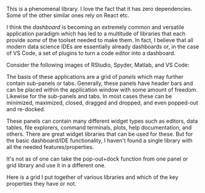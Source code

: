 This is a phenomenal library. I love the fact that it has zero dependencies. Some of the other similar ones rely on React etc.

I think the _dashboard_ is becoming an extremely common and versatile application paradigm which has led to a multitude of libraries that each provide _some_ of the toolset needed to make them. In fact, I believe that all modern data science IDEs are essentially already dashboards or, in the case of VS Code, a set of plugins to turn a code editor into a dashboard.

Consider the following images of RStudio, Spyder, Matlab, and VS Code:


The basis of these applications are a grid of _panels_ which may further contain sub-panels or tabs. Generally, these panels have header bars and can be placed within the application window with some amount of freedom. Likewise for the sub-panels and tabs. In most cases these can be minimized, maximized, closed, dragged and dropped, and even popped-out and re-docked.

These panels can contain many different widget types such as editors, data tables, file explorers, command terminals, plots, help documentation, and others. There are great widget libraries that can be used for these. But for the basic dashboard/IDE functionality, I haven't found a single library with all the needed features/properties.

It's not as of one can take the pop-out+dock function from one panel or grid library and use it in a different one.

Here is a grid I put together of various libraries and which of the key properties they have or not.

